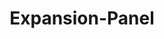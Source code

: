 ---
layout: pattern-lyne.njk
tags: 
    - lyne_en
    - lyne_components_en
    - lyne_components_expansion_panel_en
    - lyne_components_accordion_child_en
    - page
key: expansion-panel-lyne_en
title: Expansion-Panel
parent: accordion-folder-lyne_en
order: 240
---